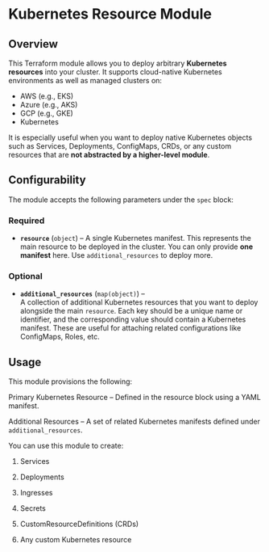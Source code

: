 # Kubernetes Resource Module

## Overview

This Terraform module allows you to deploy arbitrary **Kubernetes resources** into your cluster. It supports cloud-native Kubernetes environments as well as managed clusters on:

- AWS (e.g., EKS)
- Azure (e.g., AKS)
- GCP (e.g., GKE)
- Kubernetes

It is especially useful when you want to deploy native Kubernetes objects such as Services, Deployments, ConfigMaps, CRDs, or any custom resources that are **not abstracted by a higher-level module**.

## Configurability

The module accepts the following parameters under the `spec` block:

### Required

- **`resource`** (`object`) –  A single Kubernetes manifest. This represents the main resource to be deployed in the cluster. You can only provide **one manifest** here. Use `additional_resources` to deploy more.

### Optional

- **`additional_resources`** (`map(object)`) –  
  A collection of additional Kubernetes resources that you want to deploy alongside the main `resource`. Each key should be a unique name or identifier, and the corresponding value should contain a Kubernetes manifest. These are useful for attaching related configurations like ConfigMaps, Roles, etc.

## Usage

This module provisions the following:

Primary Kubernetes Resource – Defined in the resource block using a YAML manifest.

Additional Resources – A set of related Kubernetes manifests defined under `additional_resources`.

You can use this module to create:
1. Services

2. Deployments

3. Ingresses

4. Secrets

5. CustomResourceDefinitions (CRDs)

6. Any custom Kubernetes resource




